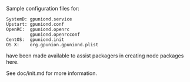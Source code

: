 Sample configuration files for:
```
SystemD: gpuniond.service
Upstart: gpuniond.conf
OpenRC:  gpuniond.openrc
         gpuniond.openrcconf
CentOS:  gpuniond.init
OS X:    org.gpunion.gpuniond.plist
```
have been made available to assist packagers in creating node packages here.

See doc/init.md for more information.
